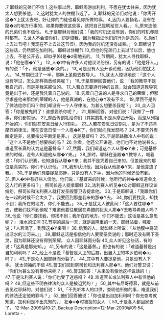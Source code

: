 .7 
耶稣的兄弟们不信 
1_这些事以后，耶稣周游加利利，不愿在犹太往来，因为犹太人想要杀他。 2_这时犹太人的住棚节近了。 3_耶稣的兄弟们对他说：「你离开这�Y上犹太去吧，好让你的门徒也看见你所做的事。 4_因为人要扬名，没有在隐�z的地方行事的，如果你要做这些事，该把自己显明给世人看。」 5_原来连他的兄弟们也不信他。 6_于是耶稣对他们说：「我的时机还没有到，你们的时机却随时都有。 7_世人不会恨你们，却是恨我，因为我指证他们的行为是恶的。 8_你们上去过节吧！我现在不上去过这节(5)，因为我的时机还没有成熟。」 9_耶稣说了这些话，仍然留在加利利。 
耶稣过住棚节 
10_但他的兄弟们上去过节以后，他也上去，不是公开去，却似乎(6)是�z密地去的。 11_节期间，犹太人寻找耶稣，说：「他在哪�Y？」 12_人�t中有许多人对他议论纷纷，另有的说：「他是好人。」有的说：「不，他是迷惑�t众的。」 13_可是没有人公开谈论他，因为他们怕犹太人。 
14_节期已过了一半，耶稣上圣殿去教导人。 15_犹太人惊讶地说：「这个人没有学过，怎么那样熟悉经典呢？」 16_于是耶稣回答他们，说：「我的教导不是我自己的，而是差我来那位的。 17_人若立志要遵行神的旨意，就会知道这教导究竟是出于神，还是我凭着自己说的。 18_凭着自己说的人是寻求自己的荣耀；但那寻求差他来那位的荣耀的人，他是真诚的，在他心�Y没有不义。 19_摩西不是传了律法给你们吗？你们却没有一个人守律法。为甚么想要杀我呢？」 20_众人回答：「你是被鬼附了！谁想要杀你呢？」 21_耶稣回答，对他们说：「我做了一件事，你们都惊讶。 22_摩西传割礼给你们（其实割礼不是从摩西开始，而是从列祖开始的），你们就在安息日给人行割礼。 23_人若在安息日受割礼，是为了不违背摩西的律法，我在安息日使一个人痊�K了，你们就向我发怒吗？ 24_不要凭外表断定是非，总要按公平断定是非。」 
这是基督吗？ 
25_于是耶路撒冷人中有的说：「这个人不是他们想要杀的吗？ 26_你看，他还公开讲道，他们也不对他说甚么。难道官长真的认为这是基督吗？ 27_然而，我们知道这个人从哪�Y来；可是基督来的时候，没有人知道他从哪�Y来。」 28_那时，耶稣在圣殿�Y教导人，喊着说：「你们认识我，也知道我从哪�Y来；我并不是凭着自己来的。但差我来的那位是真实的，你们不认识他。 29_我却认识他，因为我从他那�Y来，是他差遣了我。」 30_于是他们想要捉拿耶稣，只是没有人下手，因为他的时候还没有到。 31_但人�t中有好些人信他，他们说：「基督来的时候，他所行的神��难道会比这人行的更多吗？」 
祭司长差人捉拿耶稣 
32_法利赛人听见�t众对耶稣这样议论纷纷，祭司长和法利赛人就打发圣殿警卫去捉拿他。 33_于是耶稣说：「我跟你们在一起的时候不会太久了，我要回到那差我来的那�Y去。 34_你们要找我，却找不到；我所在的地方，你们不能去。」 35_于是犹太人彼此问：「这人要往哪�Y去，使我们找不到他呢？难道他要往散居在希腊的犹太人那�Y去教导希腊人吗？ 36_他说『你们要找我，却找不到；我所在的地方，你们不能去』这话是甚么意思呢？」 
活水的江河 
37_节期的最后一天，就是最隆重的一天，耶稣站着，喊着说：「人若渴了，到我这�Y来喝！ 38_信我的人，就如经上所说：『从他腹中将流出活水的江河来。』」 39_耶稣这话是指信他的人要受圣灵说的；那时还没有赐下圣灵，因为耶稣还没有得到荣耀。 
众人因耶稣而分裂 
40_众人听见这些话，有的说：「这真是那先知。」 41_另有的说：「这是基督。」但也有的说：「难道基督是出自加利利吗？ 42_经上不是说『基督是大卫的后裔，出自大卫的本乡伯利�a』吗？」 43_于是众人因耶稣而分裂了。 44_其中有人要捉拿他，只是没有人下手。 
犹太领袖的不信 
45_警卫们回到祭司长和法利赛人那�Y。他们对警卫说：「你们为甚么没有带他来呢？」 46_警卫回答：「从来没有像他这样说话的！」 47_于是法利赛人说：「你们也受了迷惑吗？ 48_难道官长或法利赛人中有信他的吗？ 49_但这些不明白律法的众人是被诅咒的！」 50_其中有尼哥德慕，就是从前去见过耶稣的，对他们说： 51_「不先听本人的口供，查明他所做的事，难道我们的律法还定他的罪吗？」 52_他们回答他说：「你也是出自加利利吗？你去查考就知道，加利利是不出先知的。」 
犯�σ�时被捉的女人 
〔 53_于是各人都回家去了， 
12-Mar-2009@10:21, Backup Description=12-Mar-2009@09:54, Loretta - 
.